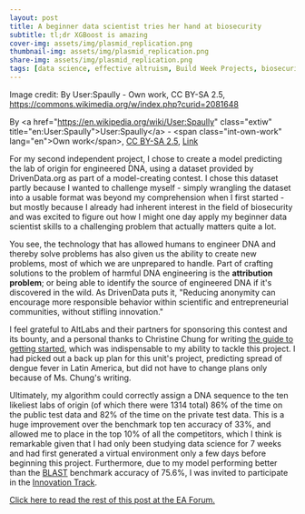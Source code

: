 ```yaml
---
layout: post
title: A beginner data scientist tries her hand at biosecurity
subtitle: tl;dr XGBoost is amazing
cover-img: assets/img/plasmid_replication.png
thumbnail-img: assets/img/plasmid_replication.png
share-img: assets/img/plasmid_replication.png
tags: [data science, effective altruism, Build Week Projects, biosecurity]
---
```


Image credit: By User:Spaully - Own work, CC BY-SA 2.5, https://commons.wikimedia.org/w/index.php?curid=2081648

By &lt;a href=&quot;https://en.wikipedia.org/wiki/User:Spaully&quot; class=&quot;extiw&quot; title=&quot;en:User:Spaully&quot;&gt;User:Spaully&lt;/a&gt; - &lt;span class=&quot;int-own-work&quot; lang=&quot;en&quot;&gt;Own work&lt;/span&gt;, <a href="https://creativecommons.org/licenses/by-sa/2.5" title="Creative Commons Attribution-Share Alike 2.5">CC BY-SA 2.5</a>, <a href="https://commons.wikimedia.org/w/index.php?curid=2081648">Link</a>

For my second independent project, I chose to create a model predicting the lab of origin for engineered DNA, using a dataset provided by DrivenData.org as part of a model-creating contest. I chose this dataset partly because I wanted to challenge myself - simply wrangling the dataset into a usable format was beyond my comprehension when I first started - but mostly because I already had inherent interest in the field of biosecurity and was excited to figure out how I might one day apply my beginner data scientist skills to a challenging problem that actually matters quite a lot.

You see, the technology that has allowed humans to engineer DNA and thereby solve problems has also given us the ability to create new problems, most of which we are unprepared to handle. Part of crafting solutions to the problem of harmful DNA engineering is the **attribution problem**; or being able to identify the source of engineered DNA if it's discovered in the wild. As DrivenData puts it, "Reducing anonymity can encourage more responsible behavior within scientific and entrepreneurial communities, without stifling innovation."

I feel grateful to AltLabs and their partners for sponsoring this contest and its bounty, and a personal thanks to Christine Chung for writing [the guide to getting started](https://web.archive.org/web/20201012220940/https://www.drivendata.co/blog/genetic-attribution-benchmark/), which was indispensable to my ability to tackle this project. I had picked out a back up plan for this unit's project, predicting spread of dengue fever in Latin America, but did not have to change plans only because of Ms. Chung's writing.

Ultimately, my algorithm could correctly assign a DNA sequence to the ten likeliest labs of origin (of which there were 1314 total) 86% of the time on the public test data and 82% of the time on the private test data. This is a huge improvement over the benchmark top ten accuracy of 33%, and allowed me to place in the top 10% of all the competitors, which I think is remarkable given that I had only been studying data science for 7 weeks and had first generated a virtual environment only a few days before beginning this project. Furthermore, due to my model performing better than the [BLAST](https://en.wikipedia.org/wiki/BLAST_(biotechnology)) benchmark accuracy of 75.6%, I was invited to participate in the [Innovation Track](https://www.drivendata.org/competitions/63/genetic-engineering-attribution/page/221/).


[Click here to read the rest of this post at the EA Forum.](https://forum.effectivealtruism.org/posts/ziMZycDDeYD8ehfPk/a-beginner-data-scientist-tries-her-hand-at-biosecurity)
